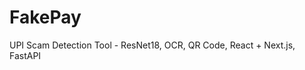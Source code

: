  # FakePay
UPI Scam Detection Tool - ResNet18, OCR, QR Code, React + Next.js, FastAPI
  
 
  
 
 
 
 
